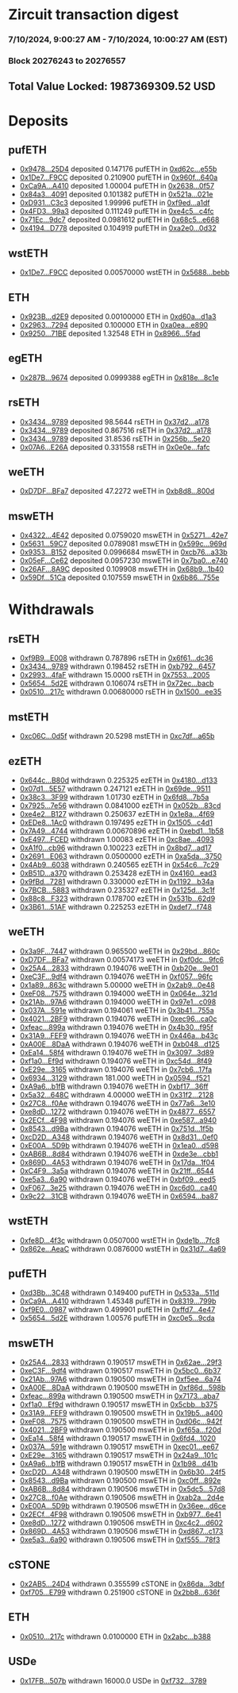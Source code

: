 # Zircuit transaction digest
### 7/10/2024, 9:00:27 AM - 7/10/2024, 10:00:27 AM (EST)
### Block 20276243 to 20276557

## Total Value Locked: 1987369309.52 USD

# Deposits
## pufETH
- [0x9478...25D4](https://etherscan.io/address/0x9478717Aaf03A2c10917f3c7e8135D93219E25D4) deposited 0.147176 pufETH in [0xd62c...e55b](https://etherscan.io/tx/0x9478717Aaf03A2c10917f3c7e8135D93219E25D4)
- [0x1De7...F9CC](https://etherscan.io/address/0x1De75Eaa0812a3073d710E3006f6Dd87a816F9CC) deposited 0.210900 pufETH in [0x960f...640a](https://etherscan.io/tx/0x1De75Eaa0812a3073d710E3006f6Dd87a816F9CC)
- [0xCa9A...A410](https://etherscan.io/address/0xCa9Ab97A1BBA1B579c89FCc42A0fd0f43eb3A410) deposited 1.00004 pufETH in [0x2638...0f57](https://etherscan.io/tx/0xCa9Ab97A1BBA1B579c89FCc42A0fd0f43eb3A410)
- [0x84a3...4091](https://etherscan.io/address/0x84a327a725809967b03d08F9E25fCd8060214091) deposited 0.101382 pufETH in [0x521a...021e](https://etherscan.io/tx/0x84a327a725809967b03d08F9E25fCd8060214091)
- [0xD931...C3c3](https://etherscan.io/address/0xD931CD02C4b49D43aa325d8a18Ba9a01Ff4DC3c3) deposited 1.99996 pufETH in [0xf9ed...a1df](https://etherscan.io/tx/0xD931CD02C4b49D43aa325d8a18Ba9a01Ff4DC3c3)
- [0x4FD3...99a3](https://etherscan.io/address/0x4FD3a7246E786Ce7A1582E00C31eB5D9EAC899a3) deposited 0.111249 pufETH in [0xe4c5...c4fc](https://etherscan.io/tx/0x4FD3a7246E786Ce7A1582E00C31eB5D9EAC899a3)
- [0x71Ec...9dc7](https://etherscan.io/address/0x71EcDedd705f843AE9eDe11945d59D22AbD59dc7) deposited 0.0981612 pufETH in [0x68c5...e668](https://etherscan.io/tx/0x71EcDedd705f843AE9eDe11945d59D22AbD59dc7)
- [0x4194...D778](https://etherscan.io/address/0x4194C9211d115caB0C264582f7224ddb0223D778) deposited 0.104919 pufETH in [0xa2e0...0d32](https://etherscan.io/tx/0x4194C9211d115caB0C264582f7224ddb0223D778)
## wstETH
- [0x1De7...F9CC](https://etherscan.io/address/0x1De75Eaa0812a3073d710E3006f6Dd87a816F9CC) deposited 0.00570000 wstETH in [0x5688...bebb](https://etherscan.io/tx/0x1De75Eaa0812a3073d710E3006f6Dd87a816F9CC)
## ETH
- [0x923B...d2E9](https://etherscan.io/address/0x923B26470a3164FEc6911D9cbF66B0426C72d2E9) deposited 0.00100000 ETH in [0xd60a...d1a3](https://etherscan.io/tx/0x923B26470a3164FEc6911D9cbF66B0426C72d2E9)
- [0x2963...7294](https://etherscan.io/address/0x29636aad9032017C1e7c7D670c0af91f33587294) deposited 0.100000 ETH in [0xa0ea...e890](https://etherscan.io/tx/0x29636aad9032017C1e7c7D670c0af91f33587294)
- [0x9250...71BE](https://etherscan.io/address/0x925036E51d1698DC4983f0a3B1691eB1fc2971BE) deposited 1.32548 ETH in [0x8966...5fad](https://etherscan.io/tx/0x925036E51d1698DC4983f0a3B1691eB1fc2971BE)
## egETH
- [0x287B...9674](https://etherscan.io/address/0x287B4470439Bb96BccBfC97e956bdF9676b79674) deposited 0.0999388 egETH in [0x818e...8c1e](https://etherscan.io/tx/0x287B4470439Bb96BccBfC97e956bdF9676b79674)
## rsETH
- [0x3434...9789](https://etherscan.io/address/0x34349c5569e7B846c3558961552D2202760A9789) deposited 98.5644 rsETH in [0x37d2...a178](https://etherscan.io/tx/0x34349c5569e7B846c3558961552D2202760A9789)
- [0x3434...9789](https://etherscan.io/address/0x34349c5569e7B846c3558961552D2202760A9789) deposited 0.867516 rsETH in [0x37d2...a178](https://etherscan.io/tx/0x34349c5569e7B846c3558961552D2202760A9789)
- [0x3434...9789](https://etherscan.io/address/0x34349c5569e7B846c3558961552D2202760A9789) deposited 31.8536 rsETH in [0x256b...5e20](https://etherscan.io/tx/0x34349c5569e7B846c3558961552D2202760A9789)
- [0x07A6...E26A](https://etherscan.io/address/0x07A697A1B4677f0FaC79C9140ae7D8A2A8C9E26A) deposited 0.331558 rsETH in [0x0e0e...fafc](https://etherscan.io/tx/0x07A697A1B4677f0FaC79C9140ae7D8A2A8C9E26A)
## weETH
- [0xD7DF...BFa7](https://etherscan.io/address/0xD7DF7E085214743530afF339aFC420c7c720BFa7) deposited 47.2272 weETH in [0xb8d8...800d](https://etherscan.io/tx/0xD7DF7E085214743530afF339aFC420c7c720BFa7)
## mswETH
- [0x4322...4E42](https://etherscan.io/address/0x432213EEd5fA53d80654aCA26C9ad72add5B4E42) deposited 0.0759020 mswETH in [0x5271...42e7](https://etherscan.io/tx/0x432213EEd5fA53d80654aCA26C9ad72add5B4E42)
- [0x5631...59C7](https://etherscan.io/address/0x56313B0C7F63a432Fa2bf80F97c7E24C0eF559C7) deposited 0.0789081 mswETH in [0x599c...969d](https://etherscan.io/tx/0x56313B0C7F63a432Fa2bf80F97c7E24C0eF559C7)
- [0x9353...B152](https://etherscan.io/address/0x9353aD7FC1a8F300eDedB96487B2417DaBe6B152) deposited 0.0996684 mswETH in [0xcb76...a33b](https://etherscan.io/tx/0x9353aD7FC1a8F300eDedB96487B2417DaBe6B152)
- [0x05eF...Ce62](https://etherscan.io/address/0x05eFe35f401c70181C9f18aB2212fe447A78Ce62) deposited 0.0957230 mswETH in [0x7ba0...e740](https://etherscan.io/tx/0x05eFe35f401c70181C9f18aB2212fe447A78Ce62)
- [0x26AF...8A9C](https://etherscan.io/address/0x26AFC674f81fe62C63927Fe03755b84041ec8A9C) deposited 0.109908 mswETH in [0x68b9...1b40](https://etherscan.io/tx/0x26AFC674f81fe62C63927Fe03755b84041ec8A9C)
- [0x59Df...51Ca](https://etherscan.io/address/0x59Df064AE50d27D88BC56Ba25022C163AEfC51Ca) deposited 0.107559 mswETH in [0x6b86...755e](https://etherscan.io/tx/0x59Df064AE50d27D88BC56Ba25022C163AEfC51Ca)
# Withdrawals
## rsETH
- [0xf9B9...E008](https://etherscan.io/address/0xf9B9ceB7680d269818D3BC5fA5CAe9a14981E008) withdrawn 0.787896 rsETH in [0x6f61...dc36](https://etherscan.io/tx/0xf9B9ceB7680d269818D3BC5fA5CAe9a14981E008)
- [0x3434...9789](https://etherscan.io/address/0x34349c5569e7B846c3558961552D2202760A9789) withdrawn 0.198452 rsETH in [0xb792...6457](https://etherscan.io/tx/0x34349c5569e7B846c3558961552D2202760A9789)
- [0x2993...4faF](https://etherscan.io/address/0x2993e384C72B5bd6961A702D510618C2a9e14faF) withdrawn 15.0000 rsETH in [0x7553...2005](https://etherscan.io/tx/0x2993e384C72B5bd6961A702D510618C2a9e14faF)
- [0x5654...5d2E](https://etherscan.io/address/0x565407B406413D896319FC9DA28E7a29bB6B5d2E) withdrawn 0.106074 rsETH in [0x72ec...bacb](https://etherscan.io/tx/0x565407B406413D896319FC9DA28E7a29bB6B5d2E)
- [0x0510...217c](https://etherscan.io/address/0x05100B1cc2A6741A16E6391a4A150aeDE5D9217c) withdrawn 0.00680000 rsETH in [0x1500...ee35](https://etherscan.io/tx/0x05100B1cc2A6741A16E6391a4A150aeDE5D9217c)
## mstETH
- [0xc06C...0d5f](https://etherscan.io/address/0xc06CaeDBBb5D3C8E71a210cbe9bfA13cf73e0d5f) withdrawn 20.5298 mstETH in [0xc7df...a65b](https://etherscan.io/tx/0xc06CaeDBBb5D3C8E71a210cbe9bfA13cf73e0d5f)
## ezETH
- [0x644c...B80d](https://etherscan.io/address/0x644c2c089eab0f777227dAa63963E92940CeB80d) withdrawn 0.225325 ezETH in [0x4180...d133](https://etherscan.io/tx/0x644c2c089eab0f777227dAa63963E92940CeB80d)
- [0x07d1...5E57](https://etherscan.io/address/0x07d105a4416dbEaA12CE3f9A085c00f929375E57) withdrawn 0.247121 ezETH in [0x69de...9511](https://etherscan.io/tx/0x07d105a4416dbEaA12CE3f9A085c00f929375E57)
- [0x38c3...3F99](https://etherscan.io/address/0x38c39Cd95C5054ff85E52e5925BE29143f583F99) withdrawn 1.01730 ezETH in [0x6fd8...7b5a](https://etherscan.io/tx/0x38c39Cd95C5054ff85E52e5925BE29143f583F99)
- [0x7925...7e56](https://etherscan.io/address/0x7925C6726a9a4df9DED1061b5b972DAb60df7e56) withdrawn 0.0841000 ezETH in [0x052b...83cd](https://etherscan.io/tx/0x7925C6726a9a4df9DED1061b5b972DAb60df7e56)
- [0xe4e2...B127](https://etherscan.io/address/0xe4e2dd214aFBB87b1d1b5aB903b7eD891A1aB127) withdrawn 0.250637 ezETH in [0x1e8a...4f69](https://etherscan.io/tx/0xe4e2dd214aFBB87b1d1b5aB903b7eD891A1aB127)
- [0xEDe8...1Ac0](https://etherscan.io/address/0xEDe87D344CB4f59dF3cf369fE1E3F8bfEB8F1Ac0) withdrawn 0.197495 ezETH in [0x1505...c4d1](https://etherscan.io/tx/0xEDe87D344CB4f59dF3cf369fE1E3F8bfEB8F1Ac0)
- [0x7A49...4744](https://etherscan.io/address/0x7A493Be5c2ce014cD049Bf178a1ac0Db1B434744) withdrawn 0.00670896 ezETH in [0xebd1...1b58](https://etherscan.io/tx/0x7A493Be5c2ce014cD049Bf178a1ac0Db1B434744)
- [0xE497...FCED](https://etherscan.io/address/0xE49757Cd282277c7d834f5e9dA6b038Ef7C9FCED) withdrawn 1.00083 ezETH in [0xc8ae...4093](https://etherscan.io/tx/0xE49757Cd282277c7d834f5e9dA6b038Ef7C9FCED)
- [0xA1f0...cb96](https://etherscan.io/address/0xA1f0e9908FbFC85FD76b9f84d44Ac2f157C0cb96) withdrawn 0.100223 ezETH in [0x8bd7...ad17](https://etherscan.io/tx/0xA1f0e9908FbFC85FD76b9f84d44Ac2f157C0cb96)
- [0x2691...E063](https://etherscan.io/address/0x26914aDd47DF18adBe372FC4d6F8d3EA97E7E063) withdrawn 0.0500000 ezETH in [0xa5da...3750](https://etherscan.io/tx/0x26914aDd47DF18adBe372FC4d6F8d3EA97E7E063)
- [0x4Ab9...6038](https://etherscan.io/address/0x4Ab970CCaa5438922282E9093daac2daeC066038) withdrawn 0.240565 ezETH in [0x54c6...7c29](https://etherscan.io/tx/0x4Ab970CCaa5438922282E9093daac2daeC066038)
- [0xB51D...a370](https://etherscan.io/address/0xB51D10672C25121EE657A6713ef33Ae89EF9a370) withdrawn 0.253428 ezETH in [0x4160...ead3](https://etherscan.io/tx/0xB51D10672C25121EE657A6713ef33Ae89EF9a370)
- [0x9fBd...7281](https://etherscan.io/address/0x9fBd231045675ee720b213643C3Fc5d52d257281) withdrawn 0.330000 ezETH in [0x1192...b34a](https://etherscan.io/tx/0x9fBd231045675ee720b213643C3Fc5d52d257281)
- [0x7BCB...5883](https://etherscan.io/address/0x7BCBcDD8D5c69e5F440750Bf3460Bee03fEc5883) withdrawn 0.235327 ezETH in [0x125d...3c1f](https://etherscan.io/tx/0x7BCBcDD8D5c69e5F440750Bf3460Bee03fEc5883)
- [0x88c8...F323](https://etherscan.io/address/0x88c8F5dADA6391f6bC9266a13362ba5F0C17F323) withdrawn 0.178700 ezETH in [0x531b...62d9](https://etherscan.io/tx/0x88c8F5dADA6391f6bC9266a13362ba5F0C17F323)
- [0x3B61...51AF](https://etherscan.io/address/0x3B616EF80612239Fd1487598345Ce0f4Ad3151AF) withdrawn 0.225253 ezETH in [0xdef7...f748](https://etherscan.io/tx/0x3B616EF80612239Fd1487598345Ce0f4Ad3151AF)
## weETH
- [0x3a9F...7447](https://etherscan.io/address/0x3a9F5d8C6123F5dA71a9D5EC0aC1Bd2b9a387447) withdrawn 0.965500 weETH in [0x29bd...860c](https://etherscan.io/tx/0x3a9F5d8C6123F5dA71a9D5EC0aC1Bd2b9a387447)
- [0xD7DF...BFa7](https://etherscan.io/address/0xD7DF7E085214743530afF339aFC420c7c720BFa7) withdrawn 0.00574173 weETH in [0xf0dc...9fc6](https://etherscan.io/tx/0xD7DF7E085214743530afF339aFC420c7c720BFa7)
- [0x25A4...2833](https://etherscan.io/address/0x25A46C9cBB8fd5387Fd50569911460186Ae72833) withdrawn 0.194076 weETH in [0xb20e...9e01](https://etherscan.io/tx/0x25A46C9cBB8fd5387Fd50569911460186Ae72833)
- [0xeC3F...9df4](https://etherscan.io/address/0xeC3F7cF112fc233CD608E9BC9FAa7Cba2e269df4) withdrawn 0.194076 weETH in [0xf057...96fc](https://etherscan.io/tx/0xeC3F7cF112fc233CD608E9BC9FAa7Cba2e269df4)
- [0x1a89...863c](https://etherscan.io/address/0x1a89B70c6Edd748045051279C95D655eEB55863c) withdrawn 5.00000 weETH in [0x2ab9...0e48](https://etherscan.io/tx/0x1a89B70c6Edd748045051279C95D655eEB55863c)
- [0xeF08...7575](https://etherscan.io/address/0xeF08aC32962A4f1350044D3D22C0dE36110D7575) withdrawn 0.194000 weETH in [0x064e...321d](https://etherscan.io/tx/0xeF08aC32962A4f1350044D3D22C0dE36110D7575)
- [0x21Ab...97A6](https://etherscan.io/address/0x21Ab60FC327EafC28858Ff8787be67cFDd7497A6) withdrawn 0.194000 weETH in [0x97e1...c098](https://etherscan.io/tx/0x21Ab60FC327EafC28858Ff8787be67cFDd7497A6)
- [0x037A...591e](https://etherscan.io/address/0x037Af07aAA1d44957A2C4DC8eDb272d4e178591e) withdrawn 0.194061 weETH in [0x3b41...755a](https://etherscan.io/tx/0x037Af07aAA1d44957A2C4DC8eDb272d4e178591e)
- [0x4021...2BF9](https://etherscan.io/address/0x4021A9368b75bBd75CaD6e2Da536d04d502f2BF9) withdrawn 0.194076 weETH in [0xec96...ca0c](https://etherscan.io/tx/0x4021A9368b75bBd75CaD6e2Da536d04d502f2BF9)
- [0xfeac...899a](https://etherscan.io/address/0xfeacCB88bFc0aba747A788b4fEE69b9026ED899a) withdrawn 0.194076 weETH in [0x4b30...f95f](https://etherscan.io/tx/0xfeacCB88bFc0aba747A788b4fEE69b9026ED899a)
- [0x31A9...FEF9](https://etherscan.io/address/0x31A903Fc293a20e8B87A16dcd9E798535AFCFEF9) withdrawn 0.194076 weETH in [0x446a...b43c](https://etherscan.io/tx/0x31A903Fc293a20e8B87A16dcd9E798535AFCFEF9)
- [0xA00E...8DaA](https://etherscan.io/address/0xA00E7AB32158656a089c52A05dEcF8E620818DaA) withdrawn 0.194076 weETH in [0xb048...d125](https://etherscan.io/tx/0xA00E7AB32158656a089c52A05dEcF8E620818DaA)
- [0xEa14...58f4](https://etherscan.io/address/0xEa14cd0382629d3f869A33534676dBc06cB058f4) withdrawn 0.194076 weETH in [0x3097...3d89](https://etherscan.io/tx/0xEa14cd0382629d3f869A33534676dBc06cB058f4)
- [0xf1a0...Ef9d](https://etherscan.io/address/0xf1a05A19B64f9D0a70045149A96Ab3e28b72Ef9d) withdrawn 0.194076 weETH in [0xc54d...8f49](https://etherscan.io/tx/0xf1a05A19B64f9D0a70045149A96Ab3e28b72Ef9d)
- [0xE29e...3165](https://etherscan.io/address/0xE29ec46B7dd41eaD12016F7a0da1C1200ecd3165) withdrawn 0.194076 weETH in [0x7cb6...17fa](https://etherscan.io/tx/0xE29ec46B7dd41eaD12016F7a0da1C1200ecd3165)
- [0x6934...3129](https://etherscan.io/address/0x69340365c8c5dF3ec9CE41CFfD692798a1093129) withdrawn 181.000 weETH in [0x0594...f521](https://etherscan.io/tx/0x69340365c8c5dF3ec9CE41CFfD692798a1093129)
- [0xA9a6...b1fB](https://etherscan.io/address/0xA9a66976E568593dce7b0247B46EBE4623aCb1fB) withdrawn 0.194076 weETH in [0xbf17...36ff](https://etherscan.io/tx/0xA9a66976E568593dce7b0247B46EBE4623aCb1fB)
- [0x5a32...648C](https://etherscan.io/address/0x5a32FEfcBE5c950D76Da808c432dC149f7B0648C) withdrawn 4.00000 weETH in [0x31f2...2128](https://etherscan.io/tx/0x5a32FEfcBE5c950D76Da808c432dC149f7B0648C)
- [0x27C8...f0Ae](https://etherscan.io/address/0x27C832485E45c42B9dA897C933Ce9Cdd90Dff0Ae) withdrawn 0.194076 weETH in [0x77a6...3e10](https://etherscan.io/tx/0x27C832485E45c42B9dA897C933Ce9Cdd90Dff0Ae)
- [0xe8dD...1272](https://etherscan.io/address/0xe8dDBF30fd13849Ea201C28Cda10cd95D0481272) withdrawn 0.194076 weETH in [0x4877...6557](https://etherscan.io/tx/0xe8dDBF30fd13849Ea201C28Cda10cd95D0481272)
- [0x2ECf...4F98](https://etherscan.io/address/0x2ECfFC9d3ba18DC17592cf7AB5a026D70Baf4F98) withdrawn 0.194076 weETH in [0xe587...a940](https://etherscan.io/tx/0x2ECfFC9d3ba18DC17592cf7AB5a026D70Baf4F98)
- [0x8543...d9Ba](https://etherscan.io/address/0x85434B4AdaF67fAb5826b6288c0F6e203416d9Ba) withdrawn 0.194076 weETH in [0x751d...1f5b](https://etherscan.io/tx/0x85434B4AdaF67fAb5826b6288c0F6e203416d9Ba)
- [0xcD2D...A348](https://etherscan.io/address/0xcD2DddD3405A842B4684350816694B8ED1f2A348) withdrawn 0.194076 weETH in [0x8d31...0ef0](https://etherscan.io/tx/0xcD2DddD3405A842B4684350816694B8ED1f2A348)
- [0xE00A...5D9b](https://etherscan.io/address/0xE00A724Ea98BA4bd33b5878EB387f8B922345D9b) withdrawn 0.194076 weETH in [0x1ea0...d598](https://etherscan.io/tx/0xE00A724Ea98BA4bd33b5878EB387f8B922345D9b)
- [0xAB6B...8d84](https://etherscan.io/address/0xAB6B4E0850c9b5f24409E1eA20A1f93705658d84) withdrawn 0.194076 weETH in [0xde3e...cbb1](https://etherscan.io/tx/0xAB6B4E0850c9b5f24409E1eA20A1f93705658d84)
- [0x869D...4A53](https://etherscan.io/address/0x869DFAC6F9F57C7236799D858D8de4E7F3a04A53) withdrawn 0.194076 weETH in [0x17da...1f04](https://etherscan.io/tx/0x869DFAC6F9F57C7236799D858D8de4E7F3a04A53)
- [0xC4F9...3a5a](https://etherscan.io/address/0xC4F9EFfaD59A27e19301dFA33814968fC72e3a5a) withdrawn 0.194076 weETH in [0x21ff...6544](https://etherscan.io/tx/0xC4F9EFfaD59A27e19301dFA33814968fC72e3a5a)
- [0xe5a3...6a90](https://etherscan.io/address/0xe5a36e49eD3400eea1F1793945880784f96f6a90) withdrawn 0.194076 weETH in [0xbf09...eed5](https://etherscan.io/tx/0xe5a36e49eD3400eea1F1793945880784f96f6a90)
- [0xF067...3e25](https://etherscan.io/address/0xF06774e6281Ff6a87450E5c2904142a155f83e25) withdrawn 0.194076 weETH in [0xc6d0...ca40](https://etherscan.io/tx/0xF06774e6281Ff6a87450E5c2904142a155f83e25)
- [0x9c22...31CB](https://etherscan.io/address/0x9c22F2AeDfAaB5A817c4d73AAAb10ccff15231CB) withdrawn 0.194076 weETH in [0x6594...ba87](https://etherscan.io/tx/0x9c22F2AeDfAaB5A817c4d73AAAb10ccff15231CB)
## wstETH
- [0xfe8D...4f3c](https://etherscan.io/address/0xfe8DAb2d9B79e60cb3E4A3E4663573cb75bb4f3c) withdrawn 0.0507000 wstETH in [0xde1b...7fc8](https://etherscan.io/tx/0xfe8DAb2d9B79e60cb3E4A3E4663573cb75bb4f3c)
- [0x862e...AeaC](https://etherscan.io/address/0x862e44eBf831fd83902BFCC9A913b2B326B2AeaC) withdrawn 0.0876000 wstETH in [0x31d7...4a69](https://etherscan.io/tx/0x862e44eBf831fd83902BFCC9A913b2B326B2AeaC)
## pufETH
- [0xd3Bb...3C48](https://etherscan.io/address/0xd3Bbf5209263f811f9d39728d499B00f78f13C48) withdrawn 0.149400 pufETH in [0x533a...511d](https://etherscan.io/tx/0xd3Bbf5209263f811f9d39728d499B00f78f13C48)
- [0xCa9A...A410](https://etherscan.io/address/0xCa9Ab97A1BBA1B579c89FCc42A0fd0f43eb3A410) withdrawn 1.45348 pufETH in [0x8319...799b](https://etherscan.io/tx/0xCa9Ab97A1BBA1B579c89FCc42A0fd0f43eb3A410)
- [0xf9E0...0987](https://etherscan.io/address/0xf9E0fD85D07917061AE929DD6bA70d6f47770987) withdrawn 0.499901 pufETH in [0xffd7...4e47](https://etherscan.io/tx/0xf9E0fD85D07917061AE929DD6bA70d6f47770987)
- [0x5654...5d2E](https://etherscan.io/address/0x565407B406413D896319FC9DA28E7a29bB6B5d2E) withdrawn 1.00576 pufETH in [0xc0e5...9cda](https://etherscan.io/tx/0x565407B406413D896319FC9DA28E7a29bB6B5d2E)
## mswETH
- [0x25A4...2833](https://etherscan.io/address/0x25A46C9cBB8fd5387Fd50569911460186Ae72833) withdrawn 0.190517 mswETH in [0x62ae...29f3](https://etherscan.io/tx/0x25A46C9cBB8fd5387Fd50569911460186Ae72833)
- [0xeC3F...9df4](https://etherscan.io/address/0xeC3F7cF112fc233CD608E9BC9FAa7Cba2e269df4) withdrawn 0.190517 mswETH in [0x5bc0...6b37](https://etherscan.io/tx/0xeC3F7cF112fc233CD608E9BC9FAa7Cba2e269df4)
- [0x21Ab...97A6](https://etherscan.io/address/0x21Ab60FC327EafC28858Ff8787be67cFDd7497A6) withdrawn 0.190500 mswETH in [0xf5ee...6a74](https://etherscan.io/tx/0x21Ab60FC327EafC28858Ff8787be67cFDd7497A6)
- [0xA00E...8DaA](https://etherscan.io/address/0xA00E7AB32158656a089c52A05dEcF8E620818DaA) withdrawn 0.190500 mswETH in [0xf86d...598b](https://etherscan.io/tx/0xA00E7AB32158656a089c52A05dEcF8E620818DaA)
- [0xfeac...899a](https://etherscan.io/address/0xfeacCB88bFc0aba747A788b4fEE69b9026ED899a) withdrawn 0.190500 mswETH in [0x7173...aba7](https://etherscan.io/tx/0xfeacCB88bFc0aba747A788b4fEE69b9026ED899a)
- [0xf1a0...Ef9d](https://etherscan.io/address/0xf1a05A19B64f9D0a70045149A96Ab3e28b72Ef9d) withdrawn 0.190517 mswETH in [0x5cbb...b375](https://etherscan.io/tx/0xf1a05A19B64f9D0a70045149A96Ab3e28b72Ef9d)
- [0x31A9...FEF9](https://etherscan.io/address/0x31A903Fc293a20e8B87A16dcd9E798535AFCFEF9) withdrawn 0.190500 mswETH in [0x19b5...a400](https://etherscan.io/tx/0x31A903Fc293a20e8B87A16dcd9E798535AFCFEF9)
- [0xeF08...7575](https://etherscan.io/address/0xeF08aC32962A4f1350044D3D22C0dE36110D7575) withdrawn 0.190500 mswETH in [0xd06c...942f](https://etherscan.io/tx/0xeF08aC32962A4f1350044D3D22C0dE36110D7575)
- [0x4021...2BF9](https://etherscan.io/address/0x4021A9368b75bBd75CaD6e2Da536d04d502f2BF9) withdrawn 0.190500 mswETH in [0xf65a...f20d](https://etherscan.io/tx/0x4021A9368b75bBd75CaD6e2Da536d04d502f2BF9)
- [0xEa14...58f4](https://etherscan.io/address/0xEa14cd0382629d3f869A33534676dBc06cB058f4) withdrawn 0.190517 mswETH in [0x6fd4...1020](https://etherscan.io/tx/0xEa14cd0382629d3f869A33534676dBc06cB058f4)
- [0x037A...591e](https://etherscan.io/address/0x037Af07aAA1d44957A2C4DC8eDb272d4e178591e) withdrawn 0.190517 mswETH in [0xec01...ee67](https://etherscan.io/tx/0x037Af07aAA1d44957A2C4DC8eDb272d4e178591e)
- [0xE29e...3165](https://etherscan.io/address/0xE29ec46B7dd41eaD12016F7a0da1C1200ecd3165) withdrawn 0.190517 mswETH in [0x24a9...101c](https://etherscan.io/tx/0xE29ec46B7dd41eaD12016F7a0da1C1200ecd3165)
- [0xA9a6...b1fB](https://etherscan.io/address/0xA9a66976E568593dce7b0247B46EBE4623aCb1fB) withdrawn 0.190517 mswETH in [0x1b98...d41b](https://etherscan.io/tx/0xA9a66976E568593dce7b0247B46EBE4623aCb1fB)
- [0xcD2D...A348](https://etherscan.io/address/0xcD2DddD3405A842B4684350816694B8ED1f2A348) withdrawn 0.190500 mswETH in [0x6b30...24f5](https://etherscan.io/tx/0xcD2DddD3405A842B4684350816694B8ED1f2A348)
- [0x8543...d9Ba](https://etherscan.io/address/0x85434B4AdaF67fAb5826b6288c0F6e203416d9Ba) withdrawn 0.190500 mswETH in [0xc0ff...892e](https://etherscan.io/tx/0x85434B4AdaF67fAb5826b6288c0F6e203416d9Ba)
- [0xAB6B...8d84](https://etherscan.io/address/0xAB6B4E0850c9b5f24409E1eA20A1f93705658d84) withdrawn 0.190506 mswETH in [0x5dc5...57d8](https://etherscan.io/tx/0xAB6B4E0850c9b5f24409E1eA20A1f93705658d84)
- [0x27C8...f0Ae](https://etherscan.io/address/0x27C832485E45c42B9dA897C933Ce9Cdd90Dff0Ae) withdrawn 0.190506 mswETH in [0xab2a...2d4e](https://etherscan.io/tx/0x27C832485E45c42B9dA897C933Ce9Cdd90Dff0Ae)
- [0xE00A...5D9b](https://etherscan.io/address/0xE00A724Ea98BA4bd33b5878EB387f8B922345D9b) withdrawn 0.190506 mswETH in [0x36ee...d6ce](https://etherscan.io/tx/0xE00A724Ea98BA4bd33b5878EB387f8B922345D9b)
- [0x2ECf...4F98](https://etherscan.io/address/0x2ECfFC9d3ba18DC17592cf7AB5a026D70Baf4F98) withdrawn 0.190506 mswETH in [0xb977...6e41](https://etherscan.io/tx/0x2ECfFC9d3ba18DC17592cf7AB5a026D70Baf4F98)
- [0xe8dD...1272](https://etherscan.io/address/0xe8dDBF30fd13849Ea201C28Cda10cd95D0481272) withdrawn 0.190506 mswETH in [0xc4c2...d602](https://etherscan.io/tx/0xe8dDBF30fd13849Ea201C28Cda10cd95D0481272)
- [0x869D...4A53](https://etherscan.io/address/0x869DFAC6F9F57C7236799D858D8de4E7F3a04A53) withdrawn 0.190506 mswETH in [0xd867...c173](https://etherscan.io/tx/0x869DFAC6F9F57C7236799D858D8de4E7F3a04A53)
- [0xe5a3...6a90](https://etherscan.io/address/0xe5a36e49eD3400eea1F1793945880784f96f6a90) withdrawn 0.190506 mswETH in [0xf555...78f3](https://etherscan.io/tx/0xe5a36e49eD3400eea1F1793945880784f96f6a90)
## cSTONE
- [0x2AB5...24D4](https://etherscan.io/address/0x2AB5D77B0e83Cf8EC6c2E4A2dE1436F1F86c24D4) withdrawn 0.355599 cSTONE in [0x86da...3dbf](https://etherscan.io/tx/0x2AB5D77B0e83Cf8EC6c2E4A2dE1436F1F86c24D4)
- [0xf705...E799](https://etherscan.io/address/0xf7053EE81eedB7b461a196F31e57577EB367E799) withdrawn 0.251900 cSTONE in [0x2bb8...636f](https://etherscan.io/tx/0xf7053EE81eedB7b461a196F31e57577EB367E799)
## ETH
- [0x0510...217c](https://etherscan.io/address/0x05100B1cc2A6741A16E6391a4A150aeDE5D9217c) withdrawn 0.0100000 ETH in [0x2abc...b388](https://etherscan.io/tx/0x05100B1cc2A6741A16E6391a4A150aeDE5D9217c)
## USDe
- [0x17FB...507b](https://etherscan.io/address/0x17FB2283a010c1C9e5fd435435277d7AedDC507b) withdrawn 16000.0 USDe in [0xf732...3789](https://etherscan.io/tx/0x17FB2283a010c1C9e5fd435435277d7AedDC507b)
